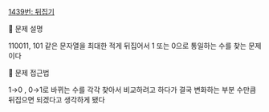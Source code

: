 [1439번: 뒤집기](https://www.acmicpc.net/problem/1439)

📌 문제 설명

110011, 101 같은 문자열을 최대한 적게 뒤집어서 1 또는 0으로 통일하는 수를 찾는 문제이다

📌 문제 접근법

1→0 , 0→1로 바뀌는 수를 각각 찾아서 비교하려고 하다가 결국 변화하는 부분 수만큼 뒤집으면 되겠다고 생각하게 됐다

